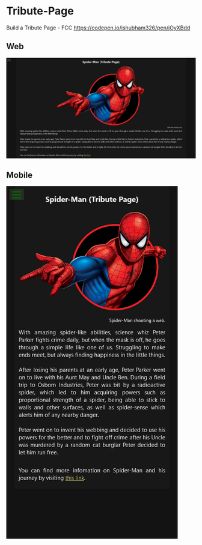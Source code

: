 # Tribute-Page
Build a Tribute Page - FCC https://codepen.io/ishubham326/pen/jOyXBdd

## Web
![alt text](https://github.com/ishubham326/FCC-Tribute-Page/blob/master/Image1.png)

## Mobile
![alt text](https://github.com/ishubham326/FCC-Tribute-Page/blob/master/Image2.png)
